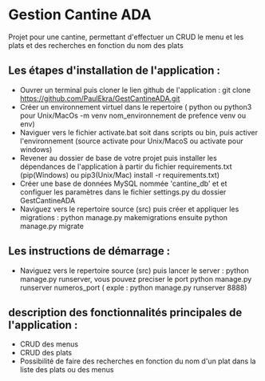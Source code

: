 # Gestion Cantine ADA

Projet pour une cantine, permettant d'effectuer un CRUD le menu et les plats et des recherches en fonction du nom des plats

## Les étapes d'installation de l'application :
- Ouvrer un terminal puis cloner le lien github de l'application : git clone https://github.com/PaulEkra/GestCantineADA.git
- Créer un environnement virtuel dans le repertoire ( python ou python3 pour Unix/MacOs -m venv nom_environnement de prefence venv ou env)
- Naviguer vers le fichier activate.bat soit dans scripts ou bin, puis activer l'environnement (source activate pour Unix/MacoS ou activate pour windows)
- Revener au dossier de base de votre projet puis installer les dépendances de l'application à partir du fichier requirements.txt (pip(Windows) ou pip3(Unix/Mac) install -r requirements.txt)
- Créer une base de données MySQL nommée 'cantine_db' et et configuer les paramètres dans le fichier settings.py du dossier GestCantineADA  
- Naviguez vers le repertoire source (src) puis créer et appliquer les migrations : python manage.py makemigrations ensuite python manage.py migrate
  
## Les instructions de démarrage :
- Naviguez vers le repertoire source (src) puis lancer le server : python manage.py runserver, vous pouvez preciser le port python manage.py runserver numeros_port ( exple : python manage.py runserver 8888)
  
## description des fonctionnalités principales de l'application :
- CRUD des menus
- CRUD des plats
- Possibilité de faire des recherches en fonction du nom d'un plat dans la liste des plats ou des menus
